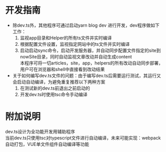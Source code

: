 # 开发指南
* 除dev.ts外，其他程序可通过启动yarn blog dev 进行开发，dev程序做如下工作：
  1.  监视app目录和Helper的所有ts文件并实时编译
  2.  根据配置文件设置，监视指定网站中的ts文件并实时编译
  3.  启动启动sync命令，启动开发服务器，并自动同步配置文件指定的site到nowSite目录，同时自动监视文章改动并自动生成content  
   本程序可将一切articles，site，app，helpers的所有改动自动同步部署，用户可在浏览器和shell中直接看到改动结果
* 关于如何编写dev.ts文件的问题：由于编写dev.ts后需要运行测试，其运行又会启动自动编译，为避免重复推荐以下两种方案  
  1. 在测试新的dev.ts前退出之前启动的
  2. 开发dev.ts时使用tsc命令手动编译

# 附加说明
dev.ts设计为全功能开发用辅助程序  
当前dev.ts只使用tsc对typescript文件进行自动编译，未来可能实现：webpack自动打包，VUE单文件组件自动编译等功能
  